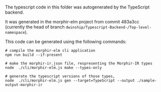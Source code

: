 The typescript code in this folder was autogenerated by the TypeScript backend.

It was generated in the morphir-elm project from commit 483a3cc (currently the
head of branch `dwinship/Typescript-Backend-/Top-level-namespace`).

This code can be generated using the following commands:

```
# compile the morphir-elm cli application
npm run build --if-present

# make the morphir-ir.json file, respresenting the Morphir-IR types
node  ./cli/morphir-elm.js make --types-only 

# generate the typescript versions of those types, 
node  ./cli/morphir-elm.js gen --target=TypeScript --output ./sample-output-morphir-ir

```
